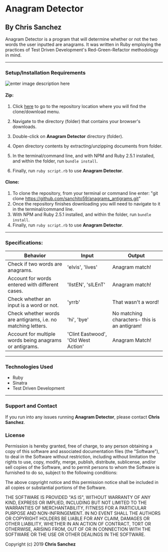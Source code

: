 # Anagram Detector

## By **Chris Sanchez**

Anagram Detector is a program that will determine whether or not the two words the user inputted are anagrams. It was written in Ruby employing the practices of Test Driven Development's Red-Green-Refactor methodology in mind.
- - - -
### Setup/Installation Requirements

![enter image description here](https://i.imgur.com/UStodOA.jpg "read")

#### Zip:

1. Click [here](https://github.com/sanchito59/anagrams_antigrams.git) to go to the repository location where you will find the clone/download menu.

 2. Navigate to the directory (folder) that contains your browser's downloads.
 3. Double-click on **Anagram Detector** directory (folder).
 4. Open directory contents by extracting/unzipping documents from folder.
 5. In the terminal/command line, and with NPM and Ruby 2.5.1 installed, and within the folder, run `bundle install`.
 6. Finally, run `ruby script.rb` to use **Anagram Detector**.

#### Clone: 

 1. To clone the repository, from your terminal or command line enter: "git clone  https://github.com/sanchito59/anagrams_antigrams.git"
 2. Once the repository finishes downloading you will need to navigate to it in the terminal/command line.
 5. With NPM and Ruby 2.5.1 installed, and within the folder, run `bundle install`.
 6. Finally, run `ruby script.rb` to use **Anagram Detector**.

- - - -

### Specifications:

|Behavior|Input|Output|
|---|---|---|
|Check if two words are anagrams.|'elvis', 'lives'|Anagram match!|
|Account for words entered with different cases.|'lIstEN', 'sILEnT'|Anagram match!|
|Check whether an input is a word or not. |'yrrb'|That wasn't a word!|
|Check whether words are antigrams, i.e. no matching letters. |'hi', 'bye'|No matching characters- this is an antigram!|
|Account for multiple words being anagrams or antigrams.|'Clint Eastwood', 'Old West Action'|Anagram Match!|
- - - -

### Technologies Used

 - Ruby
 - Sinatra
 - Test Driven Development

- - - -
### Support and Contact

If you run into any issues running **Anagram Detector**, please contact **Chris Sanchez**.

### License

Permission is hereby granted, free of charge, to any person obtaining a copy of this software and associated documentation files (the "Software"), to deal in the Software without restriction, including without limitation the rights to use, copy, modify, merge, publish, distribute, sublicense, and/or sell copies of the Software, and to permit persons to whom the Software is furnished to do so, subject to the following conditions:

The above copyright notice and this permission notice shall be included in all copies or substantial portions of the Software.

THE SOFTWARE IS PROVIDED "AS IS", WITHOUT WARRANTY OF ANY KIND, EXPRESS OR IMPLIED, INCLUDING BUT NOT LIMITED TO THE WARRANTIES OF MERCHANTABILITY, FITNESS FOR A PARTICULAR PURPOSE AND NON-INFRINGEMENT. IN NO EVENT SHALL THE AUTHORS OR COPYRIGHT HOLDERS BE LIABLE FOR ANY CLAIM, DAMAGES OR OTHER LIABILITY, WHETHER IN AN ACTION OF CONTRACT, TORT OR OTHERWISE, ARISING FROM, OUT OF OR IN CONNECTION WITH THE SOFTWARE OR THE USE OR OTHER DEALINGS IN THE SOFTWARE.

Copyright (c) 2019 **Chris Sanchez**